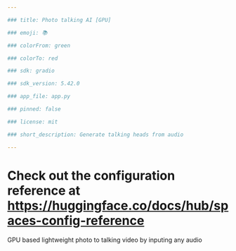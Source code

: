 ```yaml
---

### title: Photo talking AI [GPU]

### emoji: 📚

### colorFrom: green

### colorTo: red

### sdk: gradio

### sdk_version: 5.42.0

### app_file: app.py

### pinned: false

### license: mit

### short_description: Generate talking heads from audio

---
```


Check out the configuration reference at https://huggingface.co/docs/hub/spaces-config-reference
====

GPU based lightweight photo to talking video by inputing any audio

